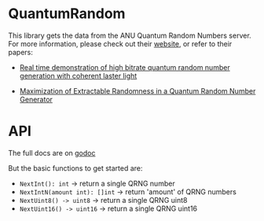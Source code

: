 # QuantumRandom

This library gets the data from the ANU Quantum Random Numbers server.
For more information, please check out their [website](http://qrng.anu.edu.au/index.php), or refer
to their papers:

- [Real time demonstration of high bitrate quantum random number generation with coherent laster
  light](https://aip.scitation.org/doi/10.1063/1.3597793)

- [Maximization of Extractable Randomness in a Quantum Random Number
  Generator](https://journals.aps.org/prapplied/abstract/10.1103/PhysRevApplied.3.054004)

# API

The full docs are on [godoc](https://godoc.org/github.com/DylanMeeus/QuantumRandom/pkg)

But the  basic functions to get started are:

- `NextInt(): int` -> return a single QRNG number
- `NextIntN(amount int): []int` -> return 'amount' of QRNG numbers
- `NextUint8() -> uint8` -> return a single QRNG uint8
- `NextUint16() -> uint16` -> return a single QRNG uint16


